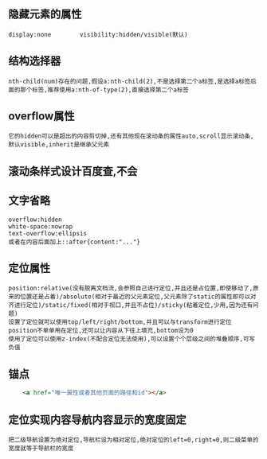 ## 隐藏元素的属性
    display:none        visibility:hidden/visible(默认)
## 结构选择器
    nth-child(num)存在的问题,假设a:nth-child(2),不是选择第二个a标签,是选择a标签后面的那个标签,推荐使用a:nth-of-type(2),直接选择第二个a标签
## overflow属性
    它的hidden可以是超出的内容剪切掉,还有其他现在滚动条的属性auto,scroll显示滚动条,默认visible,inherit是继承父元素
## 滚动条样式设计百度查,不会
## 文字省略
    overflow:hidden
    white-space:nowrap
    text-overflow:ellipsis
    或者在内容后面加上::after{content:"..."}
## 定位属性
    position:relative(没有脱离文档流,会参照自己进行定位,并且还是占位置,即使移动了,原来的位置还是占着)/absolute(相对于最近的父元素定位,父元素除了static的属性即可以对齐进行定位)/static/fixed(相对于视口,并且不占位)/sticky(粘着定位,少用,因为还有问题)
    设置了定位就可以使用top/left/right/bottom,并且可以与transform进行定位
    position不单单用在定位,还可以让内容从下往上填充,bottom设为0
    使用了定位可以使用z-index(不配合定位无法使用),可以设置个个层级之间的堆叠顺序,可写负值
## 锚点
```html
    <a href="唯一属性或者其他页面的路径和id"></a>
```
## 定位实现内容导航内容显示的宽度固定
    把二级导航设置为绝对定位,导航栏设为相对定位,绝对定位的left=0,right=0,则二级菜单的宽度就等于导航栏的宽度
## 